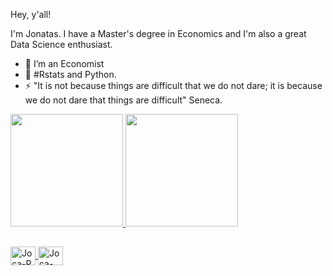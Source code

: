 Hey, y'all! 

I'm Jonatas. I have a Master's degree in Economics and I'm also a great Data Science enthusiast.

- 🔭 I’m  an Economist
- 🌱 #Rstats and Python. 
- ⚡ "It is not because things are difficult that we do not dare; it is because we do not dare that things are difficult" Seneca.
<div>
  <a href="https://github.com/JonatasV">
  <img height="180em" src="https://github-readme-stats.vercel.app/api?username=JonatasV&show_icons=true&theme=dark&include_all_commits=true&count_private=true"/>
  <img height="180em" src="https://github-readme-stats.vercel.app/api/top-langs/?username=JonatasV&layout=compact&langs_count=16&theme=dark"/>

##
    
</div>
  <div style = "display:inline_block"><cbr>
  <img align="center" alt="Joca-R" height="30" width="40" src="https://cdn.jsdelivr.net/gh/devicons/devicon/icons/rstudio/rstudio-original.svg"/>
  <img img align="center" alt="Joca-Pyton" height="30" width="40" src="https://cdn.jsdelivr.net/gh/devicons/devicon/icons/python/python-original.svg"/>

</div>
